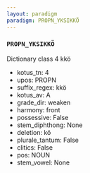 ```yaml
---
layout: paradigm
paradigm: PROPN_YKSIKKÖ
---
```

### ` PROPN_YKSIKKÖ `

Dictionary class 4 kkö
* kotus_tn: 4
* upos: PROPN
* suffix_regex: kkö
* kotus_av: A
* grade_dir: weaken
* harmony: front
* possessive: False
* stem_diphthong: None
* deletion: kö
* plurale_tantum: False
* clitics: False
* pos: NOUN
* stem_vowel: None
